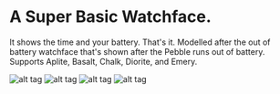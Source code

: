 # A Super Basic Watchface.

It shows the time and your battery. That's it. Modelled after the out of battery watchface that's shown after the Pebble runs out of battery. Supports Aplite, Basalt, Chalk, Diorite, and Emery.

![alt tag](https://github.com/cheeseisdisgusting/basic-watchface/blob/master/screenshots/index_v1.png)
![alt tag](https://github.com/cheeseisdisgusting/basic-watchface/blob/master/screenshots/index_v2.png)
![alt tag](https://github.com/cheeseisdisgusting/basic-watchface/blob/master/screenshots/index_v3.png)
![alt tag](https://github.com/cheeseisdisgusting/basic-watchface/blob/master/screenshots/index_v4.png)
